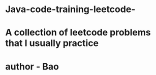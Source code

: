 # Java-code-training-leetcode-
# A collection of leetcode problems that I usually practice
# author - Bao
